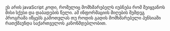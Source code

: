 ეს არის javaScript კოდი, რომელიც მომხმარებელს იუბნება რომ შეიყვანოს მისი სქესი და დაბადების წელი.
ამ ინფორმაციის მიღების შემდეგ პროგრამა იწყებს გამოთვლას თუ როდის გადის მომხმარებელი პენსიაში რათქმაუნდა საქართველოს კანონმდებლობით.
